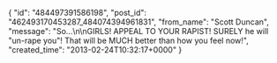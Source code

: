  {
   "id": "484497391586198",
   "post_id": "462493170453287_484074394961831",
   "from_name": "Scott Duncan",
   "message": "So...\n\nGIRLS! APPEAL TO YOUR RAPIST! SURELY he will \"un-rape you\"! That will be MUCH better than how you feel now!",
   "created_time": "2013-02-24T10:32:17+0000"
 }
